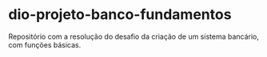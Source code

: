 # dio-projeto-banco-fundamentos
Repositório com a resolução do desafio da criação de um sistema bancário, com funções básicas.
